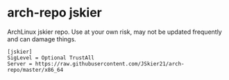 # arch-repo jskier
ArchLinux jskier repo. Use at your own risk, may not be updated frequently and can damage things.

`[jskier]`<br/>
`SigLevel = Optional TrustAll`<br/>
`Server = https://raw.githubusercontent.com/JSkier21/arch-repo/master/x86_64`<br/>
